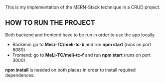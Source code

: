 This is my implementation of the MERN-Stack technique in a CRUD project.

## HOW TO RUN THE PROJECT

Both backend and frontend have to be run in order to use the app locally.

- Backend: go to **MeLi-TC/meli-tc-b** and run **npm start** (runs on port 8080)
- Frontend: go to **MeLi-TC/meli-tc-f** and run **npm start** (runs on port 3000)

**npm install** is needed on both places in order to install required dependences.
